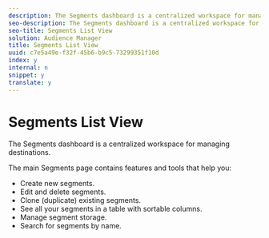 ```yaml
---
description: The Segments dashboard is a centralized workspace for managing destinations.
seo-description: The Segments dashboard is a centralized workspace for managing destinations.
seo-title: Segments List View
solution: Audience Manager
title: Segments List View
uuid: c7e5a49e-f32f-45b6-b9c5-73299351f10d
index: y
internal: n
snippet: y
translate: y
---
```


# Segments List View

The Segments dashboard is a centralized workspace for managing destinations.

The main Segments page contains features and tools that help you:

* Create new segments. 
* Edit and delete segments. 
* Clone (duplicate) existing segments. 
* See all your segments in a table with sortable columns. 
* Manage segment storage. 
* Search for segments by name.

